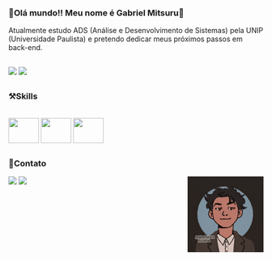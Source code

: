 ### 👋Olá mundo!! Meu nome é Gabriel Mitsuru👋

Atualmente estudo ADS (Análise e Desenvolvimento de Sistemas) pela UNIP (Universidade Paulista) e pretendo dedicar meus próximos passos em back-end.

##
<div style="display": inline_block>
<img height="" width="460px" src="https://github-readme-stats.vercel.app/api?username=GabrielKameoka&theme=kacho_ga&show_icons=true"/>
<img height="" width="360px" src="https://github-readme-stats.vercel.app/api/top-langs/?username=Gabrielkameoka&theme=kacho_ga&layout=donut-vertical"/>
</div>

##

### ⚒️Skills
<div style="display": inline_block><br>
<img align="center" height="50" width="60" src="https://cdn.jsdelivr.net/gh/devicons/devicon@latest/icons/html5/html5-plain.svg" />
<img align="center" height="50" width="60" src="https://cdn.jsdelivr.net/gh/devicons/devicon@latest/icons/css3/css3-plain.svg" />
<img align="center" height="50" width="60" src="https://cdn.jsdelivr.net/gh/devicons/devicon@latest/icons/javascript/javascript-plain.svg" />

##

### 📱Contato
<div style="display": inline_block>
<a href="https://www.instagram.com/mitsorry7/" target="blank"><img src="https://img.shields.io/badge/Instagram-E4405F?style=for-the-badge&logo=instagram&logoColor=white" target="blank"></a>
<a href="https://www.linkedin.com/in/gabriel-kameoka-5014182a1/" target="blank"><img src="https://img.shields.io/badge/LinkedIn-0077B5?style=for-the-badge&logo=linkedin&logoColor=white"></a>
<img align="right" width="150px" src="./assets/img/ezgif.com-animated-gif-maker.gif">
</div>

##
##

